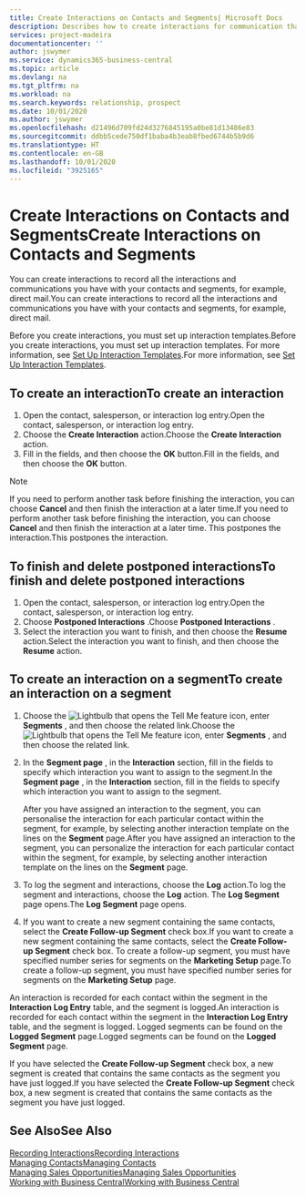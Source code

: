 ```yaml
---
title: Create Interactions on Contacts and Segments| Microsoft Docs
description: Describes how to create interactions for communication that you have with your contacts and segments in Business Central, for example, direct mail.
services: project-madeira
documentationcenter: ''
author: jswymer
ms.service: dynamics365-business-central
ms.topic: article
ms.devlang: na
ms.tgt_pltfrm: na
ms.workload: na
ms.search.keywords: relationship, prospect
ms.date: 10/01/2020
ms.author: jswymer
ms.openlocfilehash: d21496d709fd24d3276845195a0be81d13486e83
ms.sourcegitcommit: ddbb5cede750df1baba4b3eab8fbed6744b5b9d6
ms.translationtype: HT
ms.contentlocale: en-GB
ms.lasthandoff: 10/01/2020
ms.locfileid: "3925165"
---
```

# <a name="create-interactions-on-contacts-and-segments"></a><span data-ttu-id="34a5e-103">Create Interactions on Contacts and Segments</span><span class="sxs-lookup"><span data-stu-id="34a5e-103">Create Interactions on Contacts and Segments</span></span>
<span data-ttu-id="34a5e-104">You can create interactions to record all the interactions and communications you have with your contacts and segments, for example, direct mail.</span><span class="sxs-lookup"><span data-stu-id="34a5e-104">You can create interactions to record all the interactions and communications you have with your contacts and segments, for example, direct mail.</span></span>

<span data-ttu-id="34a5e-105">Before you create interactions, you must set up interaction templates.</span><span class="sxs-lookup"><span data-stu-id="34a5e-105">Before you create interactions, you must set up interaction templates.</span></span> <span data-ttu-id="34a5e-106">For more information, see  [Set Up Interaction Templates](marketing-interactions.md).</span><span class="sxs-lookup"><span data-stu-id="34a5e-106">For more information, see  [Set Up Interaction Templates](marketing-interactions.md).</span></span>

## <a name="to-create-an-interaction"></a><span data-ttu-id="34a5e-107">To create an interaction</span><span class="sxs-lookup"><span data-stu-id="34a5e-107">To create an interaction</span></span>
1. <span data-ttu-id="34a5e-108">Open the contact, salesperson, or interaction log entry.</span><span class="sxs-lookup"><span data-stu-id="34a5e-108">Open the contact, salesperson, or interaction log entry.</span></span>
2. <span data-ttu-id="34a5e-109">Choose the **Create Interaction** action.</span><span class="sxs-lookup"><span data-stu-id="34a5e-109">Choose the **Create Interaction** action.</span></span>
3. <span data-ttu-id="34a5e-110">Fill in the fields, and then choose the **OK** button.</span><span class="sxs-lookup"><span data-stu-id="34a5e-110">Fill in the fields, and then choose the **OK** button.</span></span>

> [!NOTE]  
>   <span data-ttu-id="34a5e-111">If you need to perform another task before finishing the interaction, you can choose **Cancel** and then finish the interaction at a later time.</span><span class="sxs-lookup"><span data-stu-id="34a5e-111">If you need to perform another task before finishing the interaction, you can choose **Cancel** and then finish the interaction at a later time.</span></span> <span data-ttu-id="34a5e-112">This postpones the interaction.</span><span class="sxs-lookup"><span data-stu-id="34a5e-112">This postpones the interaction.</span></span>

## <a name="to-finish-and-delete-postponed-interactions"></a><span data-ttu-id="34a5e-113">To finish and delete postponed interactions</span><span class="sxs-lookup"><span data-stu-id="34a5e-113">To finish and delete postponed interactions</span></span>
1. <span data-ttu-id="34a5e-114">Open the contact, salesperson, or interaction log entry.</span><span class="sxs-lookup"><span data-stu-id="34a5e-114">Open the contact, salesperson, or interaction log entry.</span></span>
2. <span data-ttu-id="34a5e-115">Choose **Postponed Interactions** .</span><span class="sxs-lookup"><span data-stu-id="34a5e-115">Choose **Postponed Interactions** .</span></span>
3. <span data-ttu-id="34a5e-116">Select the interaction you want to finish, and then choose the **Resume** action.</span><span class="sxs-lookup"><span data-stu-id="34a5e-116">Select the interaction you want to finish, and then choose the **Resume** action.</span></span>

## <a name="to-create-an-interaction-on-a-segment"></a><span data-ttu-id="34a5e-117">To create an interaction on a segment</span><span class="sxs-lookup"><span data-stu-id="34a5e-117">To create an interaction on a segment</span></span>
1. <span data-ttu-id="34a5e-118">Choose the ![Lightbulb that opens the Tell Me feature](media/ui-search/search_small.png "Tell me what you want to do") icon, enter **Segments** , and then choose the related link.</span><span class="sxs-lookup"><span data-stu-id="34a5e-118">Choose the ![Lightbulb that opens the Tell Me feature](media/ui-search/search_small.png "Tell me what you want to do") icon, enter **Segments** , and then choose the related link.</span></span>
2. <span data-ttu-id="34a5e-119">In the **Segment page** , in the **Interaction** section, fill in the fields to specify which interaction you want to assign to the segment.</span><span class="sxs-lookup"><span data-stu-id="34a5e-119">In the **Segment page** , in the **Interaction** section, fill in the fields to specify which interaction you want to assign to the segment.</span></span>

    <span data-ttu-id="34a5e-120">After you have assigned an interaction to the segment, you can personalise the interaction for each particular contact within the segment, for example, by selecting another interaction template on the lines on the **Segment** page.</span><span class="sxs-lookup"><span data-stu-id="34a5e-120">After you have assigned an interaction to the segment, you can personalize the interaction for each particular contact within the segment, for example, by selecting another interaction template on the lines on the **Segment** page.</span></span>  
3. <span data-ttu-id="34a5e-121">To log the segment and interactions, choose the **Log** action.</span><span class="sxs-lookup"><span data-stu-id="34a5e-121">To log the segment and interactions, choose the **Log** action.</span></span> <span data-ttu-id="34a5e-122">The **Log Segment** page opens.</span><span class="sxs-lookup"><span data-stu-id="34a5e-122">The **Log Segment** page opens.</span></span>
4. <span data-ttu-id="34a5e-123">If you want to create a new segment containing the same contacts, select the **Create Follow-up Segment** check box.</span><span class="sxs-lookup"><span data-stu-id="34a5e-123">If you want to create a new segment containing the same contacts, select the **Create Follow-up Segment** check box.</span></span> <span data-ttu-id="34a5e-124">To create a follow-up segment, you must have specified number series for segments on the **Marketing Setup** page.</span><span class="sxs-lookup"><span data-stu-id="34a5e-124">To create a follow-up segment, you must have specified number series for segments on the **Marketing Setup** page.</span></span>

<span data-ttu-id="34a5e-125">An interaction is recorded for each contact within the segment in the **Interaction Log Entry** table, and the segment is logged.</span><span class="sxs-lookup"><span data-stu-id="34a5e-125">An interaction is recorded for each contact within the segment in the **Interaction Log Entry** table, and the segment is logged.</span></span> <span data-ttu-id="34a5e-126">Logged segments can be found on the **Logged Segment** page.</span><span class="sxs-lookup"><span data-stu-id="34a5e-126">Logged segments can be found on the **Logged Segment** page.</span></span>

<span data-ttu-id="34a5e-127">If you have selected the **Create Follow-up Segment** check box, a new segment is created that contains the same contacts as the segment you have just logged.</span><span class="sxs-lookup"><span data-stu-id="34a5e-127">If you have selected the **Create Follow-up Segment** check box, a new segment is created that contains the same contacts as the segment you have just logged.</span></span>

## <a name="see-also"></a><span data-ttu-id="34a5e-128">See Also</span><span class="sxs-lookup"><span data-stu-id="34a5e-128">See Also</span></span>
[<span data-ttu-id="34a5e-129">Recording Interactions</span><span class="sxs-lookup"><span data-stu-id="34a5e-129">Recording Interactions</span></span>](marketing-interactions.md)  
[<span data-ttu-id="34a5e-130">Managing Contacts</span><span class="sxs-lookup"><span data-stu-id="34a5e-130">Managing Contacts</span></span>](marketing-contacts.md)  
[<span data-ttu-id="34a5e-131">Managing Sales Opportunities</span><span class="sxs-lookup"><span data-stu-id="34a5e-131">Managing Sales Opportunities</span></span>](marketing-manage-sales-opportunities.md)  
[<span data-ttu-id="34a5e-132">Working with Business Central</span><span class="sxs-lookup"><span data-stu-id="34a5e-132">Working with Business Central</span></span>](ui-work-product.md)

